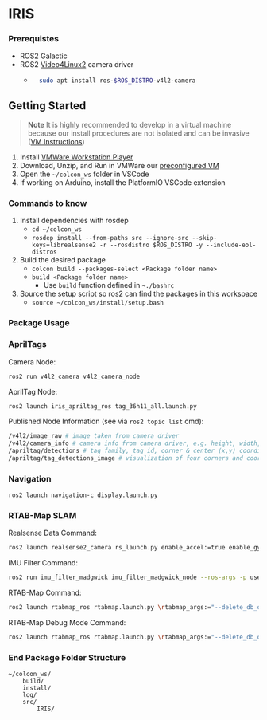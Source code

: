 # IRIS
### Prerequistes
- ROS2 Galactic
- ROS2 [Video4Linux2](https://gitlab.com/boldhearts/ros2_v4l2_camera) camera driver
    - ```bash
        sudo apt install ros-$ROS_DISTRO-v4l2-camera
        ```
## Getting Started
> **Note**
> It is highly recommended to develop in a virtual machine because our install procedures are not isolated and can be invasive ([VM Instructions](url))
1. Install [VMWare Workstation Player](https://customerconnect.vmware.com/en/downloads/info/slug/desktop_end_user_computing/vmware_workstation_player/17_0)
2. Download, Unzip, and Run in VMWare our [preconfigured VM](https://uofi.app.box.com/folder/178594834739?s=xefuv04cugxavr3wadn55qbbtfs31ig4)
3. Open the `~/colcon_ws` folder in VSCode
4. If working on Arduino, install the PlatformIO VSCode extension
   
### Commands to know
1. Install dependencies with rosdep
    - `cd ~/colcon_ws`
    - `rosdep install --from-paths src --ignore-src --skip-keys=librealsense2 -r --rosdistro $ROS_DISTRO -y --include-eol-distros`
2. Build the desired package
    - `colcon build --packages-select <Package folder name>`
    - `build <Package folder name>`
        - Use `build` function defined in `~./bashrc`
3. Source the setup script so ros2 can find the packages in this workspace 
    - `source ~/colcon_ws/install/setup.bash`

### Package Usage
### AprilTags
Camera Node:
```bash
ros2 run v4l2_camera v4l2_camera_node
```
AprilTag Node:
```bash
ros2 launch iris_apriltag_ros tag_36h11_all.launch.py
```
Published Node Information (see via `ros2 topic list` cmd):
```bash
/v4l2/image_raw # image taken from camera driver
/v4l2/camera_info # camera info from camera driver, e.g. height, width, intrinsics
/apriltag/detections # tag family, tag id, corner & center (x,y) coordinates, homography, decision margin
/apriltag/tag_detections_image # visualization of four corners and coordinate axis
```

### Navigation
```bash
ros2 launch navigation-c display.launch.py
```

### RTAB-Map SLAM
Realsense Data Command:
```bash
ros2 launch realsense2_camera rs_launch.py enable_accel:=true enable_gyro:=true unite_imu_method:=2
```
IMU Filter Command:
```bash
ros2 run imu_filter_madgwick imu_filter_madgwick_node --ros-args -p use_mag:=false -r /imu/data_raw:=/camera/imu
```
RTAB-Map Command:
```bash
ros2 launch rtabmap_ros rtabmap.launch.py \rtabmap_args:="--delete_db_on_start --Optimizer/GravitySigma 0.3" \frame_id:=camera_link \rgb_topic:=/camera/color/image_raw \depth_topic:=/camera/depth/image_rect_raw \camera_info_topic:=/camera/color/camera_info \approx_sync:=true \wait_imu_to_init:=true \imu_topic:=/imu/data \rviz:=false \rtabmapviz:=true
```
RTAB-Map Debug Mode Command:
```bash
ros2 launch rtabmap_ros rtabmap.launch.py \rtabmap_args:="--delete_db_on_start" \frame_id:=camera_link \rgb_topic:=/camera/color/image_raw \depth_topic:=/camera/depth/image_rect_raw \camera_info_topic:=/camera/color/camera_info \approx_sync:=true \wait_imu_to_init:=true \imu_topic:=/imu/data \rviz:=true \rtabmapviz:=false \rtabmap_args:="-d --udebug" \launch_prefix:="xterm -e gdb -ex run --args"
```

### End Package Folder Structure
```
~/colcon_ws/
    build/
    install/
    log/
    src/
        IRIS/
```
